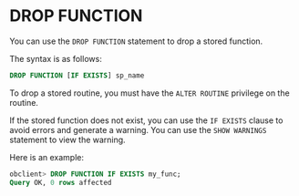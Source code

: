 # DROP FUNCTION

You can use the `DROP FUNCTION` statement to drop a stored function.

The syntax is as follows:

```sql
DROP FUNCTION [IF EXISTS] sp_name
```

To drop a stored routine, you must have the `ALTER ROUTINE` privilege on the routine.

If the stored function does not exist, you can use the `IF EXISTS` clause to avoid errors and generate a warning. You can use the `SHOW WARNINGS` statement to view the warning.

Here is an example:

```sql
obclient> DROP FUNCTION IF EXISTS my_func;
Query OK, 0 rows affected
```
